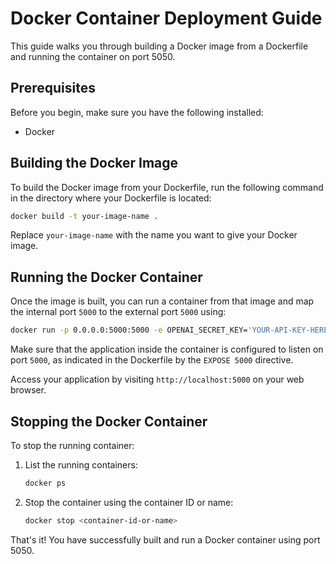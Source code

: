 # Docker Container Deployment Guide

This guide walks you through building a Docker image from a Dockerfile and running the container on port 5050.

## Prerequisites

Before you begin, make sure you have the following installed:
- Docker

## Building the Docker Image

To build the Docker image from your Dockerfile, run the following command in the directory where your Dockerfile is located:

```bash
docker build -t your-image-name .
```

Replace `your-image-name` with the name you want to give your Docker image.

## Running the Docker Container

Once the image is built, you can run a container from that image and map the internal port `5000` to the external port `5000` using:

```bash
docker run -p 0.0.0.0:5000:5000 -e OPENAI_SECRET_KEY='YOUR-API-KEY-HERE' openai-chat
```

Make sure that the application inside the container is configured to listen on port `5000`, as indicated in the Dockerfile by the `EXPOSE 5000` directive.

Access your application by visiting `http://localhost:5000` on your web browser.

## Stopping the Docker Container

To stop the running container:

1. List the running containers:

   ```bash
   docker ps
   ```

2. Stop the container using the container ID or name:

   ```bash
   docker stop <container-id-or-name>
   ```

That's it! You have successfully built and run a Docker container using port 5050.
